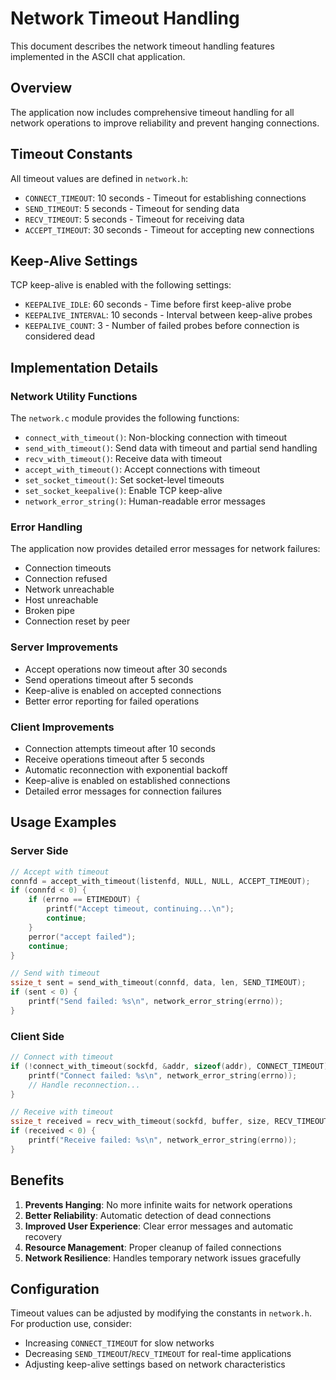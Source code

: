 # Network Timeout Handling

This document describes the network timeout handling features implemented in the ASCII chat application.

## Overview

The application now includes comprehensive timeout handling for all network operations to improve reliability and prevent hanging connections.

## Timeout Constants

All timeout values are defined in `network.h`:

- `CONNECT_TIMEOUT`: 10 seconds - Timeout for establishing connections
- `SEND_TIMEOUT`: 5 seconds - Timeout for sending data
- `RECV_TIMEOUT`: 5 seconds - Timeout for receiving data  
- `ACCEPT_TIMEOUT`: 30 seconds - Timeout for accepting new connections

## Keep-Alive Settings

TCP keep-alive is enabled with the following settings:

- `KEEPALIVE_IDLE`: 60 seconds - Time before first keep-alive probe
- `KEEPALIVE_INTERVAL`: 10 seconds - Interval between keep-alive probes
- `KEEPALIVE_COUNT`: 3 - Number of failed probes before connection is considered dead

## Implementation Details

### Network Utility Functions

The `network.c` module provides the following functions:

- `connect_with_timeout()`: Non-blocking connection with timeout
- `send_with_timeout()`: Send data with timeout and partial send handling
- `recv_with_timeout()`: Receive data with timeout
- `accept_with_timeout()`: Accept connections with timeout
- `set_socket_timeout()`: Set socket-level timeouts
- `set_socket_keepalive()`: Enable TCP keep-alive
- `network_error_string()`: Human-readable error messages

### Error Handling

The application now provides detailed error messages for network failures:

- Connection timeouts
- Connection refused
- Network unreachable
- Host unreachable
- Broken pipe
- Connection reset by peer

### Server Improvements

- Accept operations now timeout after 30 seconds
- Send operations timeout after 5 seconds
- Keep-alive is enabled on accepted connections
- Better error reporting for failed operations

### Client Improvements

- Connection attempts timeout after 10 seconds
- Receive operations timeout after 5 seconds
- Automatic reconnection with exponential backoff
- Keep-alive is enabled on established connections
- Detailed error messages for connection failures

## Usage Examples

### Server Side
```c
// Accept with timeout
connfd = accept_with_timeout(listenfd, NULL, NULL, ACCEPT_TIMEOUT);
if (connfd < 0) {
    if (errno == ETIMEDOUT) {
        printf("Accept timeout, continuing...\n");
        continue;
    }
    perror("accept failed");
    continue;
}

// Send with timeout
ssize_t sent = send_with_timeout(connfd, data, len, SEND_TIMEOUT);
if (sent < 0) {
    printf("Send failed: %s\n", network_error_string(errno));
}
```

### Client Side
```c
// Connect with timeout
if (!connect_with_timeout(sockfd, &addr, sizeof(addr), CONNECT_TIMEOUT)) {
    printf("Connect failed: %s\n", network_error_string(errno));
    // Handle reconnection...
}

// Receive with timeout
ssize_t received = recv_with_timeout(sockfd, buffer, size, RECV_TIMEOUT);
if (received < 0) {
    printf("Receive failed: %s\n", network_error_string(errno));
}
```

## Benefits

1. **Prevents Hanging**: No more infinite waits for network operations
2. **Better Reliability**: Automatic detection of dead connections
3. **Improved User Experience**: Clear error messages and automatic recovery
4. **Resource Management**: Proper cleanup of failed connections
5. **Network Resilience**: Handles temporary network issues gracefully

## Configuration

Timeout values can be adjusted by modifying the constants in `network.h`. For production use, consider:

- Increasing `CONNECT_TIMEOUT` for slow networks
- Decreasing `SEND_TIMEOUT`/`RECV_TIMEOUT` for real-time applications
- Adjusting keep-alive settings based on network characteristics 